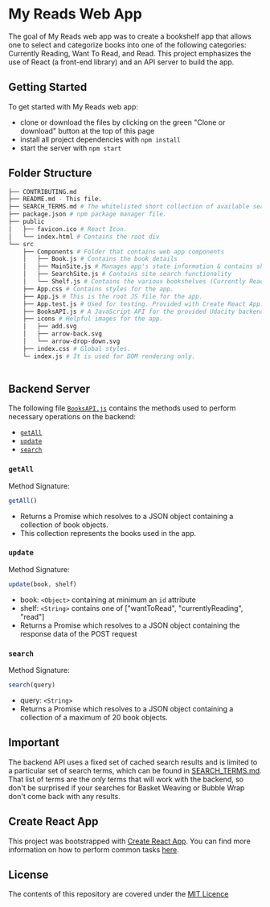 # My Reads Web App

The goal of My Reads web app was to create a bookshelf app that allows one to select and categorize books into one of the following categories: Currently Reading, Want To Read, and Read. This project emphasizes the use of React (a front-end library) and an API server to build the app. 



## Getting Started

To get started with My Reads web app:

* clone or download the files by clicking on the green "Clone or download" button at the top of this page
* install all project dependencies with `npm install`
* start the server with `npm start`

## Folder Structure
```bash
├── CONTRIBUTING.md
├── README.md - This file.
├── SEARCH_TERMS.md # The whitelisted short collection of available search terms used with the app.
├── package.json # npm package manager file. 
├── public
│   ├── favicon.ico # React Icon.
│   └── index.html # Contains the root div
└── src
    ├── Components # Folder that contains web app components
    │   ├── Book.js # Contains the book details
    │   ├── MainSite.js # Manages app's state information & contains shelf component
    │   ├── SearchSite.js # Contains site search functionality
    │   └── Shelf.js # Contains the various bookshelves (Currently Reading, Want To Read & Read)
    ├── App.css # Contains styles for the app.
    ├── App.js # This is the root JS file for the app.
    ├── App.test.js # Used for testing. Provided with Create React App.
    ├── BooksAPI.js # A JavaScript API for the provided Udacity backend. Instructions for the methods are below.
    ├── icons # Helpful images for the app. 
    │   ├── add.svg
    │   ├── arrow-back.svg
    │   └── arrow-drop-down.svg
    ├── index.css # Global styles.
    └─ index.js # It is used for DOM rendering only.
    
```


## Backend Server

The following file [`BooksAPI.js`](src/BooksAPI.js) contains the methods used to perform necessary operations on the backend:

* [`getAll`](#getall)
* [`update`](#update)
* [`search`](#search)

### `getAll`

Method Signature:

```js
getAll()
```

* Returns a Promise which resolves to a JSON object containing a collection of book objects.
* This collection represents the books used in the app.

### `update`

Method Signature:

```js
update(book, shelf)
```

* book: `<Object>` containing at minimum an `id` attribute
* shelf: `<String>` contains one of ["wantToRead", "currentlyReading", "read"]  
* Returns a Promise which resolves to a JSON object containing the response data of the POST request

### `search`

Method Signature:

```js
search(query)
```

* query: `<String>`
* Returns a Promise which resolves to a JSON object containing a collection of a maximum of 20 book objects.


## Important
The backend API uses a fixed set of cached search results and is limited to a particular set of search terms, which can be found in [SEARCH_TERMS.md](SEARCH_TERMS.md). That list of terms are the _only_ terms that will work with the backend, so don't be surprised if your searches for Basket Weaving or Bubble Wrap don't come back with any results.

## Create React App

This project was bootstrapped with [Create React App](https://github.com/facebookincubator/create-react-app). You can find more information on how to perform common tasks [here](https://github.com/facebookincubator/create-react-app/blob/master/packages/react-scripts/template/README.md).


## License

The contents of this repository are covered under the [MIT Licence](#)

